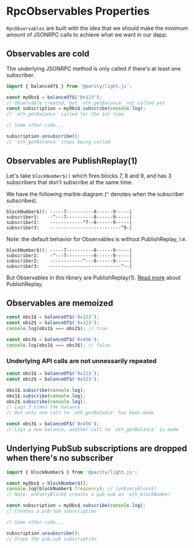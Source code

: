 # RpcObservables Properties

`RpcObservables` are built with the idea that we should make the _minimum_ amount of JSONRPC calls to achieve what we want in our dapp.

## Observables are cold

The underlying JSONRPC method is only called if there's at least one subscriber.

```javascript
import { balanceOf$ } from '@parity/light.js';

const myObs$ = balanceOf$('0x123');
// Observable created, but `eth_getBalance` not called yet
const subscription = myObs$.subscribe(console.log);
// `eth_getBalance` called for the 1st time

// Some other code...

subscription.unsubscribe();
// `eth_getBalance` stops being called
```

## Observables are PublishReplay(1)

Let's take `blockNumber$()` which fires blocks 7, 8 and 9, and has 3 subscribers that don't subscribe at the same time.

We have the following marble diagram (`^` denotes when the subscriber subscribes).

```
blockNumber$(): -----7----------8------9-----|
subscriber1:    -^---7----------8------9-----|
subscriber2:    ------------^7--8------9-----|
subscriber3:    --------------------------^9-|
```

Note: the default behavior for Observables is without PublishReplay, i.e.

```
blockNumber$(): -----7----------8------9-----|
subscriber1:    -^---7----------8------9-----|
subscriber2:    ------------^---8------9-----|
subscriber3:    --------------------------^--|
```

But Observables in this library are PublishReplay(1). [Read more](https://blog.angularindepth.com/rxjs-how-to-use-refcount-73a0c6619a4e) about PublishReplay.

## Observables are memoized

```javascript
const obs1$ = balanceOf$('0x123');
const obs2$ = balanceOf$('0x123');
console.log(obs1$ === obs2$); // true

const obs3$ = balanceOf$('0x456');
console.log(obs1$ === obs3$); // false
```

### Underlying API calls are not unnessarily repeated

```javascript
const obs1$ = balanceOf$('0x123');
const obs2$ = balanceOf$('0x123');

obs1$.subscribe(console.log);
obs1$.subscribe(console.log);
obs2$.subscribe(console.log);
// Logs 3 times the balance
// But only one call to `eth_getBalance` has been made

const obs3$ = balanceOf$('0x456');
// Logs a new balance, another call to `eth_getBalance` is made
```

## Underlying PubSub subscriptions are dropped when there's no subscriber

```javascript
import { blockNumber$ } from '@parity/light.js';

const myObs$ = blockNumber$();
console.log(blockNumber$.frequency); // [onEveryBlock$]
// Note: onEveryBlock$ creates a pub-sub on `eth_blockNumber`

const subscription = myObs$.subscribe(console.log);
// Creates a pub-sub subscription

// Some other code...

subscription.unsubscribe();
// Drops the pub-sub subscription
```
